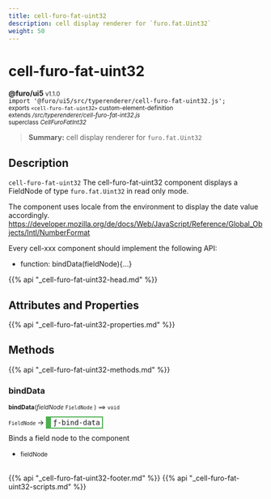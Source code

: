 ```yaml
---
title: cell-furo-fat-uint32
description: cell display renderer for `furo.fat.Uint32`
weight: 50
---
```


# cell-furo-fat-uint32
**@furo/ui5** <small>v1.1.0</small>
<br>`import '@furo/ui5/src/typerenderer/cell-furo-fat-uint32.js';`<small>
<br>exports `<cell-furo-fat-uint32>` custom-element-definition
<br>extends */src/typerenderer/cell-furo-fat-int32.js*
<br>superclass *CellFuroFatInt32*</small>

> **Summary:** cell display renderer for `furo.fat.Uint32`

## Description

`cell-furo-fat-uint32`
The cell-furo-fat-uint32 component displays a FieldNode of type `furo.fat.Uint32` in read only mode.

The component uses locale from the environment to display the date value accordingly.
https://developer.mozilla.org/de/docs/Web/JavaScript/Reference/Global_Objects/Intl/NumberFormat

Every cell-xxx component should implement the following API:
- function: bindData(fieldNode){...}

{{% api "_cell-furo-fat-uint32-head.md" %}}

## Attributes and Properties
{{% api "_cell-furo-fat-uint32-properties.md" %}}






## Methods
{{% api "_cell-furo-fat-uint32-methods.md" %}}



### **bindData**
<small>**bindData**(*fieldNode* `FieldNode` ) ⟹ `void`</small>

<small>`FieldNode` </small> →
<span  style="border-width:2px 2px 2px 10px; border-style: solid;border-color:  rgb(76, 175, 80);font-family:monospace; padding:2px 4px;">ƒ-bind-data</span>

Binds a field node to the component

- <small>fieldNode </small>
<br><br>





{{% api "_cell-furo-fat-uint32-footer.md" %}}
{{% api "_cell-furo-fat-uint32-scripts.md" %}}
